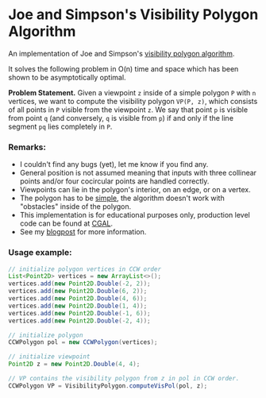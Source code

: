 # Joe and Simpson's Visibility Polygon Algorithm
An implementation of Joe and Simpson's [visibility polygon algorithm](https://cs.uwaterloo.ca/research/tr/1985/CS-85-38.pdf).

It solves the following problem in O(n) time and space which has been shown to be asymptotically optimal.

**Problem Statement.** Given a viewpoint `z` inside of a simple polygon `P` with `n` vertices, we want to compute the visibility polygon `VP(P, z)`, which consists of all points in `P` visible from the viewpoint `z`. We say that point `p` is visible from point `q` (and conversely, `q` is visible from `p`) if and only if the line segment `pq` lies completely in `P`.

### Remarks:
- I couldn't find any bugs (yet), let me know if you find any.
- General position is not assumed meaning that inputs with three collinear points and/or four cocircular points are handled correctly.
- Viewpoints can lie in the polygon's interior, on an edge, or on a vertex.
- The polygon has to be [simple](https://en.wikipedia.org/wiki/Simple_polygon), the algorithm doesn't work with "obstacles" inside of the polygon.
- This implementation is for educational purposes only, production level code can be found at [CGAL](https://doc.cgal.org/latest/Visibility_2/classCGAL_1_1Simple__polygon__visibility__2.html).
- See my [blogpost](https://glavas.github.io/2017/01/01/computing-visibility-polygons/) for more information.

### Usage example:

``` java
// initialize polygon vertices in CCW order
List<Point2D> vertices = new ArrayList<>();
vertices.add(new Point2D.Double(-2, 2));
vertices.add(new Point2D.Double(6, 2));
vertices.add(new Point2D.Double(4, 6));
vertices.add(new Point2D.Double(1, 4));
vertices.add(new Point2D.Double(-1, 6));
vertices.add(new Point2D.Double(-2, 4));

// initialize polygon
CCWPolygon pol = new CCWPolygon(vertices);

// initialize viewpoint
Point2D z = new Point2D.Double(4, 4);

// VP contains the visibility polygon from z in pol in CCW order.
CCWPolygon VP = VisibilityPolygon.computeVisPol(pol, z);
```
